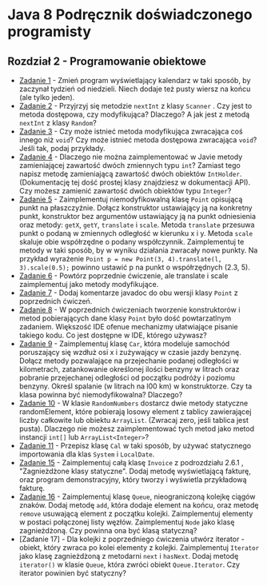 # **Java 8 Podręcznik doświadczonego programisty**

## **Rozdział 2** - Programowanie obiektowe

- [Zadanie 1] - Zmień program wyświetlający kalendarz w taki sposób, by zaczynał tydzień od niedzieli. Niech dodaje też pusty wiersz na końcu (ale tylko jeden).
- [Zadanie 2] - Przyjrzyj się metodzie `nextInt` z klasy `Scanner` . Czy jest to metoda dostępowa, czy modyfikująca? Dlaczego? A jak jest z metodą `nextInt` z klasy `Random`?
- [Zadanie 3] - Czy może istnieć metoda modyfikująca zwracająca coś innego niż `void`? Czy może istnieć metoda dostępowa zwracająca `void`? Jeśli tak, podaj przykłady.
- [Zadanie 4] - Dlaczego nie można zaimplementować w Javie metody zamieniającej zawartość dwóch zmiennych typu `int`? Zamiast tego napisz metodę zamieniającą zawartość dwóch obiektów `IntHolder`. (Dokumentację tej dość prostej klasy znajdziesz w dokumentacji API). Czy możesz zamienić zawartość dwóch obiektów typu `Integer`?
- [Zadanie 5] - Zaimplementuj niemodyfikowalną klasę `Point` opisującą punkt na płaszczyźnie. Dołącz konstruktor ustawiający ją na konkretny punkt, konstruktor bez argumentów ustawiający ją na punkt odniesienia oraz metody: `getX`, `getY`, `translate` i `scale`. Metoda `translate` przesuwa punkt o podaną w zmiennych odległość w kierunku x i y. Metoda `scale` skaluje obie współrzędne o podany współczynnik.
Zaimplementuj te metody w taki sposób, by w wyniku działania zwracały nowe punkty. Na przykład wyrażenie
`Point p = new Point(3, 4).translate(l, 3).scale(0.5);`
powinno ustawić p na punkt o współrzędnych (2.3, 5).
- [Zadanie 6] - Powtórz poprzednie ćwiczenie, ale translate i scale zaimplementuj jako metody modyfikujące.
- [Zadanie 7] - Dodaj komentarze javadoc do obu wersji klasy `Point` z poprzednich ćwiczeń.
- [Zadanie 8] - W poprzednich ćwiczeniach tworzenie konstruktorów i metod pobierających dane klasy `Point` było dość powtarzatlnym zadaniem. Większość IDE ofenue mechanizmy ułatwiające pisanie takiego kodu. Co jest dostępne w IDE, którego używasz?
- [Zadanie 9] - Zaimplementuj klasę `Car`, która modeluje samochód poruszający się wzdłuż osi x i zużywający w czasie jazdy benzynę. Dołącz metody pozwalające na przejechanie podanej odległości w kilometrach, zatankowanie określonej ilości benzyny w litrach oraz pobranie przejechanej odległości od początku podróży i poziomu benzyny. Określ spalanie (w litrach na l00 km) w konstruktorze. Czy ta klasa powinna być niemodyfikowalna? Dlaczego?
- [Zadanie 10] - W klasie `RandomNumbers` dostarcz dwie metody statyczne randomElement, które pobierają losowy element z tablicy zawierającej liczby całkowite lub obiektu `ArrayList`. (Zwracaj zero, jeśli tablica jest pusta). Dlaczego nie możesz zaimplementować tych metod jako metod instancji `int[]` lub `ArrayList<Integer>`?
- [Zadanie 11] - Przepisz klasę `Cal` w taki sposób, by używać statycznego importowania dla klas `System` i `LocalDate`.
- [Zadanie 15] - Zaimplementuj całą klasę `Invoice` z podrozdziału 2.6.1 , "Zagnieżdżone klasy statyczne". Dodaj metodę wyświetlającą fakturę, oraz program demonstracyjny, który tworzy i wyświetla przykładową fakturę.
- [Zadanie 16] - Zaimplementuj klasę `Queue`, nieograniczoną kolejkę ciągów znaków. Dodaj metodę `add`, która dodaje element na końcu, oraz metodę `remove` usuwającą element z początku kolejki. Zaimplementuj elementy w postaci połączonej listy węzłów. Zaimplementuj `Node` jako klasę zagnieżdżoną. Czy powinna ona być klasą statyczną?
- [Zadanie 17] - Dla kolejki z poprzedniego ćwiczenia utwórz iterator - obiekt, który zwraca po kolei elementy z kolejki. Zaimplementuj `Iterator` jako klasę zagnieżdżoną z metodarni `next` i `hasNext`. Dodaj metodę `iterator()` w klasie `Queue`, która zwróci obiekt `Queue.Iterator`. Czy iterator powinien być statyczny?

[Zadanie 1]: <ex01/Calendar.java>
[Zadanie 2]: <ex02/README.MD>
[Zadanie 3]: <ex03/Exercise3.java>
[Zadanie 4]: <ex04/Exercise4.java>
[Zadanie 5]: <ex05/Exercise5.java>
[Zadanie 6]: <ex06/Exercise6.java>
[Zadanie 7]: <ex07/README.MD>
[Zadanie 8]: <ex08/Point.java>
[Zadanie 9]: <ex09/Exercise9.java>
[Zadanie 10]: <ex10/Exercise10.java>
[Zadanie 11]: <ex11/Calendar.java>
[Zadanie 15]: <ex15/Exercise15.java>
[Zadanie 16]: <ex16/Exercise16.java>
[Zadanie 16]: <ex16/Exercise17.java>
